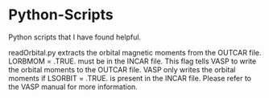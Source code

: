 # Python-Scripts
Python scripts that I have found helpful.

readOrbital.py extracts the orbital magnetic moments from the OUTCAR file. LORBMOM = .TRUE. must be in the INCAR file. This flag tells VASP to write the orbital moments to the OUTCAR file. VASP only writes the orbital moments if LSORBIT = .TRUE. is present in the INCAR file. Please refer to the VASP manual for more information.
